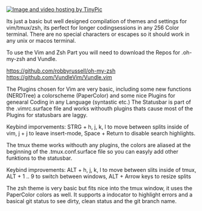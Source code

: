 <a href="http://tinypic.com?ref=30cpu9f" target="_blank"><img src="http://i65.tinypic.com/30cpu9f.png" border="0" alt="Image and video hosting by TinyPic"></a>

Its just a basic but well designed compilation of themes and settings for vim/tmux/zsh, its perfect for longer codingsessions in any 256 Color terminal. There are no special characters or escapes so it should work in any unix or macos terminal.

To use the Vim and Zsh Part you will need to download the Repos for .oh-my-zsh and Vundle.

https://github.com/robbyrussell/oh-my-zsh
https://github.com/VundleVim/Vundle.vim

The Plugins chosen for Vim are very basic, including some new functions (NERDTree) a colorscheme (PaperColor) and some nice Plugins for genearal Coding in any Language (syntastic etc.) The Statusbar is part of the .vimrc.surface file and works withouth plugins thats cause most of the Plugins for statusbars are laggy.

Keybind imporvements: STRG + h, j, k, l to move between splits inside of vim, j + j to leave insert-mode, Space + Return to disable search highlights.

The tmux theme works withouth any plugins, the colors are aliased at the beginning of the .tmux.conf.surface file so you can easyly add other funktions to the statusbar.

Keybind improvements: ALT + h, j, k, l to move between slits inside of tmux, ALT + 1 .. 9 to switch between windows, ALT + Arrow keys to resize splits

The zsh theme is very basic but fits nice into the tmux window, it uses the PaperColor colors as well. It supports a indocator to highlight errors and a basical git status to see dirty, clean status and the git branch name.
